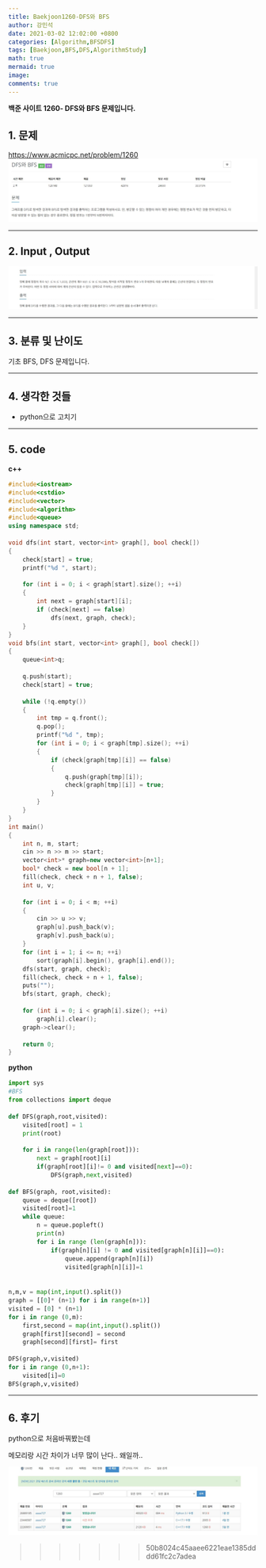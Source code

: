 ```yaml
---
title: Baekjoon1260-DFS와 BFS
author: 강민석
date: 2021-03-02 12:02:00 +0800
categories: [Algorithm,BFSDFS]
tags: [Baekjoon,BFS,DFS,AlgorithmStudy]
math: true
mermaid: true
image: 
comments: true
---
```


**백준 사이트 1260- DFS와 BFS 문제입니다.**

## 1. 문제
<https://www.acmicpc.net/problem/1260>
![](/assets/img/sample/Baekjoon/1260/Problem.JPG)

-----  

## 2. Input , Output
![](/assets/img/sample/Baekjoon/1260/input.JPG)

-----  

## 3. 분류 및 난이도

기초 BFS, DFS 문제입니다.

-----  

## 4. 생각한 것들

- python으로 고치기

-----  

## 5. code

**c++**

```c++
#include<iostream>
#include<cstdio>
#include<vector>
#include<algorithm>
#include<queue>
using namespace std;

void dfs(int start, vector<int> graph[], bool check[])
{
	check[start] = true;
	printf("%d ", start);

	for (int i = 0; i < graph[start].size(); ++i)
	{
		int next = graph[start][i];
		if (check[next] == false)
			dfs(next, graph, check);
	}
}
void bfs(int start, vector<int> graph[], bool check[])
{
	queue<int>q;

	q.push(start);
	check[start] = true;

	while (!q.empty())
	{
		int tmp = q.front();
		q.pop();
		printf("%d ", tmp);
		for (int i = 0; i < graph[tmp].size(); ++i)
		{
			if (check[graph[tmp][i]] == false)
			{
				q.push(graph[tmp][i]);
				check[graph[tmp][i]] = true;
			}
		}
	}
}
int main()
{
	int n, m, start;
	cin >> n >> m >> start;
	vector<int>* graph=new vector<int>[n+1];
	bool* check = new bool[n + 1];
	fill(check, check + n + 1, false);
	int u, v;

	for (int i = 0; i < m; ++i)
	{
		cin >> u >> v;
		graph[u].push_back(v);
		graph[v].push_back(u);
	}
	for (int i = 1; i <= n; ++i)
		sort(graph[i].begin(), graph[i].end());
	dfs(start, graph, check);
	fill(check, check + n + 1, false);
	puts("");
	bfs(start, graph, check);
	
	for (int i = 0; i < graph[i].size(); ++i)
		graph[i].clear();
	graph->clear();

	return 0;
}

```

**python**

```python
import sys
#BFS
from collections import deque

def DFS(graph,root,visited):
    visited[root] = 1
    print(root)
    
    for i in range(len(graph[root])):
        next = graph[root][i]
        if(graph[root][i]!= 0 and visited[next]==0):
            DFS(graph,next,visited)

def BFS(graph, root,visited):
    queue = deque([root])
    visited[root]=1
    while queue:
        n = queue.popleft()
        print(n)
        for i in range (len(graph[n])):
            if(graph[n][i] != 0 and visited[graph[n][i]]==0): 
                queue.append(graph[n][i])
                visited[graph[n][i]]=1


n,m,v = map(int,input().split())
graph = [[0]* (n+1) for i in range(n+1)]
visited = [0] * (n+1) 
for i in range (0,m):
    first,second = map(int,input().split())
    graph[first][second] = second
    graph[second][first]= first

DFS(graph,v,visited)
for i in range (0,n+1):
    visited[i]=0
BFS(graph,v,visited)


```

-----

## 6. 후기
python으로 처음바꿔봤는데

메모리랑 시간 차이가 너무 많이 난다.. 왜일까..

![](/assets/img/sample/Baekjoon/1260/result.JPG)  









 
>>>>>>> 50b8024c45aaee6221eae1385dddd61fc2c7adea
